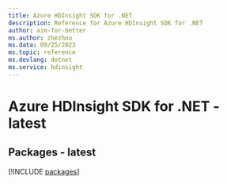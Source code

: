 ```yaml
---
title: Azure HDInsight SDK for .NET
description: Reference for Azure HDInsight SDK for .NET
author: aim-for-better
ms.author: zhezhou
ms.data: 09/25/2023
ms.topic: reference
ms.devlang: dotnet
ms.service: hdinsight
---
```

# Azure HDInsight SDK for .NET - latest
## Packages - latest
[!INCLUDE [packages](hdinsight-index.md)]